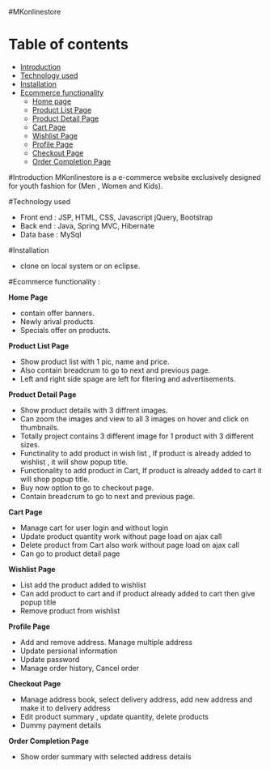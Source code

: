 #MKonlinestore

Table of contents
=================

  * [Introduction](#introduction)
  * [Technology used](#technology-used)
  * [Installation](#installation)
  * [Ecommerce functionality](#ecommerce-functionality)
    * [Home page](#home-page)
    * [Product List Page](#product-list-page)
    * [Product Detail Page](#product-detail-page)
    * [Cart Page](#cart-page)
    * [Wishlist Page](#wishlist-page)
    * [Profile Page](#profile-page)
    * [Checkout Page](#checkout-page)
    * [Order Completion Page](#order-completion-page)
  


#Introduction
MKonlinestore is a e-commerce website exclusively designed for youth fashion for (Men , Women and Kids).

#Technology used
* Front end : JSP, HTML, CSS, Javascript jQuery, Bootstrap
* Back end : Java, Spring MVC, Hibernate
* Data base : MySql

#Installation 
* clone on local system or on eclipse.


#Ecommerce functionality :

**Home Page**
* contain offer banners. 
* Newly arival products. 
* Specials offer on products.

**Product List Page** 
* Show product list with 1 pic, name and price. 
* Also contain breadcrum to go to next and previous page. 
* Left and right side spage are left for fitering and advertisements.

**Product Detail Page** 
* Show product details with 3 diffrent images. 
* Can zoom the images and view to all 3 images on hover and click on thumbnails. 
* Totally project contains 3 different image for 1 product with 3 different sizes. 
* Functinality to add product in wish list , If product is already added to wishlist , it will show popup title. 
* Functionality to add product in Cart, If product is already added to cart it will shop popup title. 
* Buy now option to go to checkout page.
* Contain breadcrum to go to next and previous page.

**Cart Page** 
* Manage cart for user login and without login 
* Update product quantity work without page load on ajax call 
* Delete product from Cart also work without page load on ajax call 
* Can go to product detail page

**Wishlist Page** 
* List add the product added to wishlist 
* Can add product to cart and if product already added to cart then give popup title 
* Remove product from wishlist

**Profile Page** 
* Add and remove address. Manage multiple address 
* Update persional information 
* Update password 
* Manage order history, Cancel order

**Checkout Page** 
* Manage address book, select delivery address, add new address and make it to delivery address 
* Edit product summary , update quantity, delete products 
* Dummy payment details

**Order Completion Page** 
* Show order summary with selected address details
